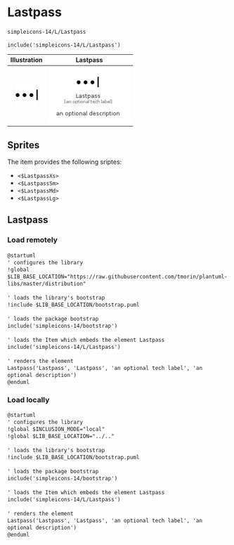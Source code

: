 # Lastpass


```text
simpleicons-14/L/Lastpass
```

```text
include('simpleicons-14/L/Lastpass')
```



| Illustration | Lastpass |
| :---: | :---: |
| ![illustration for Illustration](../../simpleicons-14/L/Lastpass.png) | ![illustration for Lastpass](../../simpleicons-14/L/Lastpass.Local.png) |



## Sprites
The item provides the following sriptes:

- `<$LastpassXs>`
- `<$LastpassSm>`
- `<$LastpassMd>`
- `<$LastpassLg>`





## Lastpass

### Load remotely
```plantuml
@startuml
' configures the library
!global $LIB_BASE_LOCATION="https://raw.githubusercontent.com/tmorin/plantuml-libs/master/distribution"

' loads the library's bootstrap
!include $LIB_BASE_LOCATION/bootstrap.puml

' loads the package bootstrap
include('simpleicons-14/bootstrap')

' loads the Item which embeds the element Lastpass
include('simpleicons-14/L/Lastpass')

' renders the element
Lastpass('Lastpass', 'Lastpass', 'an optional tech label', 'an optional description')
@enduml
```

### Load locally
```plantuml
@startuml
' configures the library
!global $INCLUSION_MODE="local"
!global $LIB_BASE_LOCATION="../.."

' loads the library's bootstrap
!include $LIB_BASE_LOCATION/bootstrap.puml

' loads the package bootstrap
include('simpleicons-14/bootstrap')

' loads the Item which embeds the element Lastpass
include('simpleicons-14/L/Lastpass')

' renders the element
Lastpass('Lastpass', 'Lastpass', 'an optional tech label', 'an optional description')
@enduml
```

